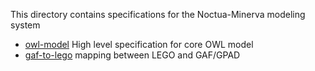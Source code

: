 This directory contains specifications for the Noctua-Minerva modeling system

 * [owl-model](owl-model.md) High level specification for core OWL model
 * [gaf-to-lego](gaf-to-lego.md) mapping between LEGO and GAF/GPAD


